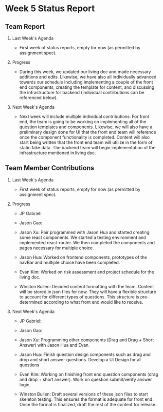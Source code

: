 # Week 5 Status Report

## Team Report

1. Last Week's Agenda

    - First week of status reports, empty for now (as permitted by assignment spec).

2. Progress

    - During this week, we updated our living doc and made necessary additions and edits. Likewise, we have also all individually advanced towards our schedule including implementing a couple of the front end components, creating the template for content, and discussing the infrastructure for backend (individual contributions can be referenced below).


3. Next Week's Agenda

    - Next week will include multiple individual contributions. For front end, the team is going to be working on implementing all of the question templates and components. Likewise, we will also have a preliminary design done for UI that the front end team will reference once the component functionality is completed. Content will also start being written that the front end team will utilize in the form of static fake data. The backend team will begin implementation of the infrastructure mentioned in living doc.

## Team Member Contributions

1. Last Week's Agenda

    - First week of status reports, empty for now (as permitted by assignment spec).

2. Progress

    - JP Gabriel: 

    - Jason Gao: 

    - Jason Xu: Pair programmed with Jason Hua and started creating some react components. We started a testing environment and implemented react-router. We then completed the components and pages necessary for multiple choice.

    - Jason Hua: Worked on frontend components, prototypes of the navBar and multiple choice have been completed. 

    - Evan Kim: Worked on risk assessment and project schedule for the living doc. 

    - Winston Bullen: Decided content formatting with the team. Content will be stored in json files for now. They will have a flexible structure to account for different types of questions. This structure is pre-determined according to what front end would like to receive.

3. Next Week's Agenda

    - JP Gabriel: 

    - Jason Gao: 

    - Jason Xu: Programming other components (Drag and Drag + Short Answer) with Jason Hua and Evan.

    - Jason Hua: Finish question design components such as drag and drop and short answer questions. Develop a UI Design for all questions

    - Evan Kim: Working on finishing front end question components (drag and drop + short answer). Work on question submit/verify answer logic. 

    - Winston Bullen: Draft several versions of these json files to start skeleton testing. This ensures the format is adequate for front end. Once the format is finalized, draft the rest of the content for release.
